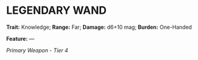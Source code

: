 ﻿# LEGENDARY WAND

**Trait:** Knowledge; **Range:** Far; **Damage:** d6+10 mag; **Burden:** One-Handed

**Feature:** —

*Primary Weapon - Tier 4*
